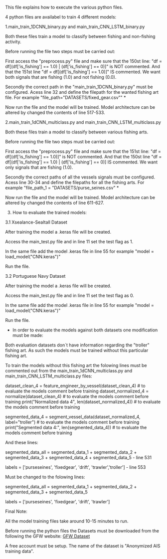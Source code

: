 This file explains how to execute the various python files.

4 python files are availabel to train 4 different models:

1.main_train_1DCNN_binary.py and main_train_CNN_LSTM_binary.py

Both these files train a model to classify between fishing and non-fishing activity.

Before running the file two steps must be carried out:

First access the "preprocess.py" file and make sure that the 150st line: "df = df[(df['is_fishing'] == 1.0) | (df['is_fishing'] == 0)]" is NOT commented. And that the 151st line "df = df[(df['is_fishing'] == 1.0)]" IS commented. We want both signals that are fishing (1.0) and not fishing (0.0).

Secondly the correct path in the "main_train_1DCNN_binary.py" must be configured. Acess line 32 and define the filepath for the wanted fishing art file. For example "file_path="DATASETS/fixed_gear.csv"" *

Now run the file and the model will be trained. Model architecture can be altered by changed the contents of line 517-533.

2.main_train_1dCNN_multiclass.py and main_train_CNN_LSTM_multiclass.py

Both these files train a model to classify between various fishing arts.

Before running the file two steps must be carried out:

First access the "preprocess.py" file and make sure that the 151st line: "df = df[(df['is_fishing'] == 1.0)]" is NOT commented. And that the 150st line "df = df[(df['is_fishing'] == 1.0) | (df['is_fishing'] == 0)] IS commented. We want only signals that are fishing (1.0).

Secondly the correct paths of all the vessels signals must be configured. Acess line 30-34 and define the filepaths for all the fishing arts. For example "file_path_1 = "DATASETS/purse_seines.csv" *

Now run the file and the model will be trained. Model architecture can be altered by changed the contents of line 611-627.


3. How to evaluate the trained models:

3.1 Xsealance-SeaItall Dataset

After training the model a .keras file will be created. 

Access the main_test.py file and in line 11 set the test flag as 1.

In the same file add the model .keras file in line 55 for example "model = load_model("CNN.keras")"

Run the file.

3.2 Portuguese Navy Dataset


After training the model a .keras file will be created.

Access the main_test.py file and in line 11 set the test flag as 0.

In the same file add the model .keras file in line 55 for example "model = load_model("CNN.keras")"

Run the file.



* In order to evaluate the models against both datasets one modification must be made:

Both evaluation datasets don´t have information regarding the "troller" fishing art. As such the models must be trained without this particular fishing art.

To train the models without this fishing art the folowing lines must be commented out from the main_train_1dCNN_multiclass.py and main_train_CNN_LSTM_multiclass.py files:

dataset_clean_4 = feature_engineer_by_vessel(dataset_clean_4) # to evaluate the models comment before training
dataset_normalized_4 = normalize(dataset_clean_4) # to evaluate the models comment before training
print("Normalized data 4", len(dataset_normalized_4)) # to evaluate the models comment before training

segmented_data_4 = segment_vessel_data(dataset_normalized_4, label="troller") # to evaluate the models comment before training
print("Segmented data 4:", len(segmented_data_4)) # to evaluate the models comment before training

And these lines: 

segmented_data_all = segmented_data_1 + segmented_data_2 + segmented_data_3 + segmented_data_4 + segmented_data_5 - line 531

labels = ['purseseines', 'fixedgear', 'drift', 'trawler','troller'] - line 553

Must be changed to the folowing lines:


segmented_data_all = segmented_data_1 + segmented_data_2 + segmented_data_3 + segmented_data_5

labels = ['purseseines', 'fixedgear', 'drift', 'trawler']


Final Note:

All the model training files take around 10-15 minutes to run.

Before running the python files the Datasets must be downloaded from the following the GFW website: [GFW Dataset](https://globalfishingwatch.org/data-download/datasets/public-training-data-v1) 

A free account must be setup. The name of the dataset is "Anonymized AIS training data".



